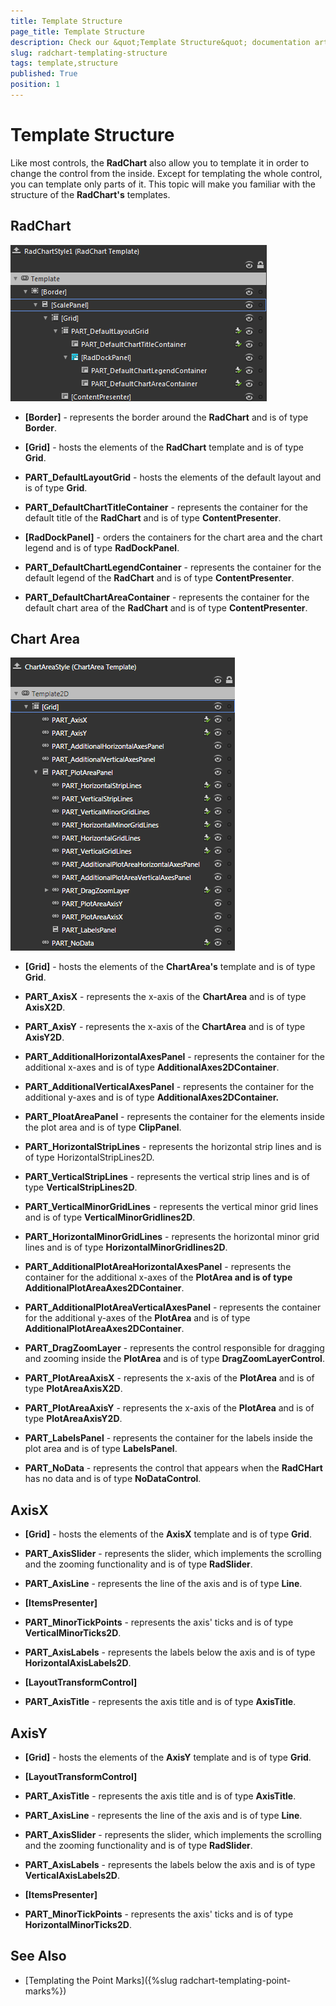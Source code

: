 ```yaml
---
title: Template Structure
page_title: Template Structure
description: Check our &quot;Template Structure&quot; documentation article for the RadChart {{ site.framework_name }} control.
slug: radchart-templating-structure
tags: template,structure
published: True
position: 1
---
```


# Template Structure



Like most controls, the __RadChart__ also allow you to template it in order to change the control from the inside. Except for templating the whole control, you can template only parts of it. This topic will make you familiar with the structure of the __RadChart's__ templates.

## RadChart

![](images/RadChart_TemplateStructure_01.png)

* __[Border]__ - represents the border around the __RadChart__ and is of type __Border__.

* __[Grid]__ - hosts the elements of the __RadChart__ template and is of type __Grid__.

* __PART_DefaultLayoutGrid__ - hosts the elements of the default layout and is of type __Grid__.

* __PART_DefaultChartTitleContainer__ - represents the container for the default title of the __RadChart__ and is of type __ContentPresenter__.

* __[RadDockPanel]__ - orders the containers for the chart area and the chart legend and is of type __RadDockPanel__.

* __PART_DefaultChartLegendContainer__ - represents the container for the default legend of the __RadChart__ and is of type __ContentPresenter__.

* __PART_DefaultChartAreaContainer__ - represents the container for the default chart area of the __RadChart__ and is of type __ContentPresenter__.

## Chart Area

![](images/RadChart_TemplateStructure_02.png)

* __[Grid]__ - hosts the elements of the __ChartArea's__ template and is of type __Grid__.

* __PART_AxisX__ - represents the x-axis of the __ChartArea__ and is of type __AxisX2D__.

* __PART_AxisY__ - represents the x-axis of the __ChartArea__ and is of type __AxisY2D__.

* __PART_AdditionalHorizontalAxesPanel__ - represents the container for the additional x-axes and is of type __AdditionalAxes2DContainer__.

* __PART_AdditionalVerticalAxesPanel__ - represents the container for the additional y-axes and is of type __AdditionalAxes2DContainer.__

* __PART_PloatAreaPanel__ - represents the container for the elements inside the plot area and is of type __ClipPanel__.

* __PART_HorizontalStripLines__ - represents the horizontal strip lines and is of type HorizontalStripLines2D.

* __PART_VerticalStripLines__ - represents the vertical strip lines and is of type __VerticalStripLines2D__.

* __PART_VerticalMinorGridLines__ - represents the vertical minor grid lines and is of type __VerticalMinorGridlines2D__.

* __PART_HorizontalMinorGridLines__ - represents the horizontal minor grid lines and is of type __HorizontalMinorGridlines2D__.

* __PART_AdditionalPlotAreaHorizontalAxesPanel__ - represents the container for the additional x-axes of the __PlotArea and is of type AdditionalPlotAreaAxes2DContainer__.

* __PART_AdditionalPlotAreaVerticalAxesPanel__ - represents the container for the additional y-axes of the __PlotArea__ and is of type __AdditionalPlotAreaAxes2DContainer__.

* __PART_DragZoomLayer__ - represents the control responsible for dragging and zooming inside the __PlotArea__ and is of type __DragZoomLayerControl__.

* __PART_PlotAreaAxisX__ - represents the x-axis of the __PlotArea__ and is of type __PlotAreaAxisX2D__.

* __PART_PlotAreaAxisY__ - represents the x-axis of the __PlotArea__ and is of type __PlotAreaAxisY2D__.

* __PART_LabelsPanel__ - represents the container for the labels inside the plot area and is of type __LabelsPanel__.

* __PART_NoData__ - represents the control that appears when the __RadCHart__ has no data and is of type __NoDataControl__.

## AxisX

* __[Grid]__ - hosts the elements of the __AxisX__ template and is of type __Grid__.

* __PART_AxisSlider__ - represents the slider, which implements the scrolling and the zooming functionality and is of type __RadSlider__.

* __PART_AxisLine__ - represents the line of the axis and is of type __Line__.

* __[ItemsPresenter]__

* __PART_MinorTickPoints__ - represents the axis' ticks and is of type __VerticalMinorTicks2D__.

* __PART_AxisLabels__ - represents the labels below the axis and is of type __HorizontalAxisLabels2D__.

* __[LayoutTransformControl]__

* __PART_AxisTitle__ - represents the axis title and is of type __AxisTitle__.

## AxisY

* __[Grid]__ - hosts the elements of the __AxisY__ template and is of type __Grid__.

* __[LayoutTransformControl]__

* __PART_AxisTitle__ - represents the axis title and is of type __AxisTitle__.

* __PART_AxisLine__ - represents the line of the axis and is of type __Line__.

* __PART_AxisSlider__ - represents the slider, which implements the scrolling and the zooming functionality and is of type __RadSlider__.

* __PART_AxisLabels__ - represents the labels below the axis and is of type __VerticalAxisLabels2D__.

* __[ItemsPresenter]__

* __PART_MinorTickPoints__ - represents the axis' ticks and is of type __HorizontalMinorTicks2D__.

## See Also

 * [Templating the Point Marks]({%slug radchart-templating-point-marks%})[](BF9585DF-C6C5-440B-9445-9C321EA345A8)[](B3D82EC6-5928-4F61-A4EE-7A58BCE31BCA)

